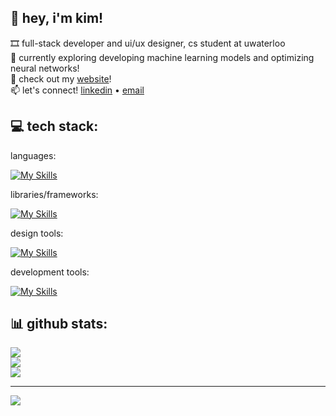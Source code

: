 ## 💫 hey, i'm kim!

🎞️ full-stack developer and ui/ux designer, cs student at uwaterloo<br>
🌱 currently exploring developing machine learning models and optimizing neural networks! <br>
🔗 check out my [website](https://kimguo.xyz/)!<br>
📫 let's connect! [linkedin](https://www.linkedin.com/in/kbrqin/) • [email](mailto:kim.guo@uwaterloo.ca)

## 💻 tech stack:

languages: 

[![My Skills](https://skillicons.dev/icons?i=py,cpp,c,cs,java,kotlin,r,html,css,php,js,ts,postgres,mysql,swift,bash,matlab)](https://skillicons.dev)

libraries/frameworks:

[![My Skills](https://skillicons.dev/icons?i=react,angular,flask,tensorflow,pytorch,sklearn,nodejs,mongodb)](https://skillicons.dev)

design tools:

[![My Skills](https://skillicons.dev/icons?i=figma,blender,ai,ps)](https://skillicons.dev)

development tools:

[![My Skills](https://skillicons.dev/icons?i=docker,git,postman,unity,npm)](https://skillicons.dev)



## 📊 github stats:
![](https://github-readme-stats.vercel.app/api?username=kbrqin&theme=default&hide_border=false&include_all_commits=false&count_private=false)<br/>
![](https://github-readme-streak-stats.herokuapp.com/?user=kbrqin&theme=default&hide_border=false)<br/>
![](https://github-readme-stats.vercel.app/api/top-langs/?username=kbrqin&theme=default&hide_border=false&include_all_commits=false&count_private=false&layout=compact)

---
[![](https://visitcount.itsvg.in/api?id=kbrqin&icon=0&color=0)](https://visitcount.itsvg.in)

<!-- Proudly created with GPRM ( https://gprm.itsvg.in ) -->
